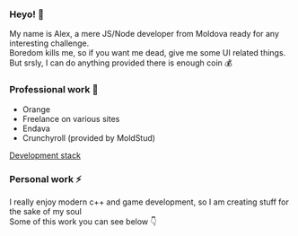 ### Heyo! 💬

My name is Alex, a mere JS/Node developer from Moldova ready for any interesting challenge.  
Boredom kills me, so if you want me dead, give me some UI related things. But srsly, I can do anything provided there is enough coin :moneybag:  

### Professional work :city_sunrise:

* Orange
* Freelance on various sites 
* Endava  
* Crunchyroll (provided by MoldStud)  

[Development stack](https://github.com/one-thunder/one-thunder/blob/master/DevelopmentStack.md)

### Personal work ⚡

I really enjoy modern c++ and game development, so I am creating stuff for the sake of my soul  
Some of this work you can see below :point_down:
